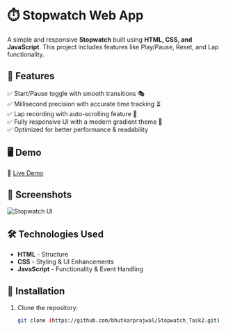 # ⏱️ Stopwatch Web App  

A simple and responsive **Stopwatch** built using **HTML, CSS, and JavaScript**. This project includes features like Play/Pause, Reset, and Lap functionality.  

## 🚀 Features  

✅ Start/Pause toggle with smooth transitions 🎭  
✅ Millisecond precision with accurate time tracking ⏳  
✅ Lap recording with auto-scrolling feature 🏁  
✅ Fully responsive UI with a modern gradient theme 🎨  
✅ Optimized for better performance & readability  

## 🖥️ Demo  

🔗 [Live Demo](https://bhutkarprajwal.github.io/Stopwatch_Task2/)  

## 📸 Screenshots  

![Stopwatch UI](YOUR_SCREENSHOT_LINK)  

## 🛠️ Technologies Used  

- **HTML** - Structure  
- **CSS** - Styling & UI Enhancements  
- **JavaScript** - Functionality & Event Handling  

## 📂 Installation  

1. Clone the repository:  
   ```bash
   git clone (https://github.com/bhutkarprajwal/Stopwatch_Task2.git)
